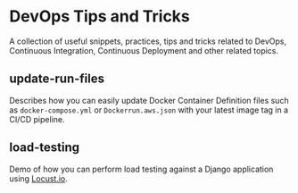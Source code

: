 # DevOps Tips and Tricks

A collection of useful snippets, practices, tips and tricks related to DevOps, 
Continuous Integration, Continuous Deployment and other related topics.

## update-run-files

Describes how you can easily update Docker Container Definition files such as 
`docker-compose.yml` or `Dockerrun.aws.json` with your latest image tag in a 
CI/CD pipeline.

## load-testing

Demo of how you can perform load testing against a Django application using 
[Locust.io](https://locust.io).